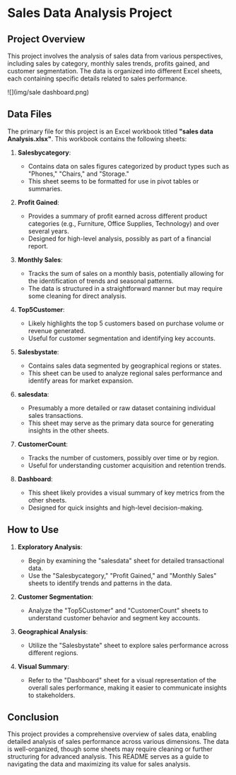 # Sales Data Analysis Project

## Project Overview

This project involves the analysis of sales data from various perspectives, including sales by category, monthly sales trends, profits gained, and customer segmentation. The data is organized into different Excel sheets, each containing specific details related to sales performance.

![](img/sale dashboard.png)

## Data Files

The primary file for this project is an Excel workbook titled **"sales data Analysis.xlsx"**. This workbook contains the following sheets:

1. **Salesbycategory**: 
   - Contains data on sales figures categorized by product types such as "Phones," "Chairs," and "Storage."
   - This sheet seems to be formatted for use in pivot tables or summaries.

2. **Profit Gained**:
   - Provides a summary of profit earned across different product categories (e.g., Furniture, Office Supplies, Technology) and over several years.
   - Designed for high-level analysis, possibly as part of a financial report.

3. **Monthly Sales**:
   - Tracks the sum of sales on a monthly basis, potentially allowing for the identification of trends and seasonal patterns.
   - The data is structured in a straightforward manner but may require some cleaning for direct analysis.

4. **Top5Customer**:
   - Likely highlights the top 5 customers based on purchase volume or revenue generated.
   - Useful for customer segmentation and identifying key accounts.

5. **Salesbystate**:
   - Contains sales data segmented by geographical regions or states.
   - This sheet can be used to analyze regional sales performance and identify areas for market expansion.

6. **salesdata**:
   - Presumably a more detailed or raw dataset containing individual sales transactions.
   - This sheet may serve as the primary data source for generating insights in the other sheets.

7. **CustomerCount**:
   - Tracks the number of customers, possibly over time or by region.
   - Useful for understanding customer acquisition and retention trends.

8. **Dashboard**:
   - This sheet likely provides a visual summary of key metrics from the other sheets.
   - Designed for quick insights and high-level decision-making.

## How to Use

1. **Exploratory Analysis**:
   - Begin by examining the "salesdata" sheet for detailed transactional data.
   - Use the "Salesbycategory," "Profit Gained," and "Monthly Sales" sheets to identify trends and patterns in the data.

2. **Customer Segmentation**:
   - Analyze the "Top5Customer" and "CustomerCount" sheets to understand customer behavior and segment key accounts.

3. **Geographical Analysis**:
   - Utilize the "Salesbystate" sheet to explore sales performance across different regions.

4. **Visual Summary**:
   - Refer to the "Dashboard" sheet for a visual representation of the overall sales performance, making it easier to communicate insights to stakeholders.

## Conclusion

This project provides a comprehensive overview of sales data, enabling detailed analysis of sales performance across various dimensions. The data is well-organized, though some sheets may require cleaning or further structuring for advanced analysis. This README serves as a guide to navigating the data and maximizing its value for sales analysis.
